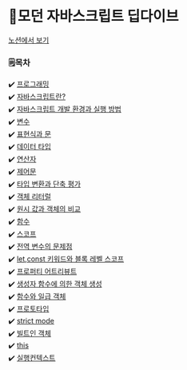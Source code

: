 # 📘모던 자바스크립트 딥다이브

[노션에서 보기](https://deep-dive-javascript.notion.site/Deep-Dive-5625004317dd41a3ae1b0dad8b62b9c9?pvs=4)

### 🗒️목차

✔️ [프로그래밍](./프로그래밍.md)<br/>
✔️ [자바스크립트란?](./자바스크립트란.md)<br/>
✔️ [자바스크립트 개발 환경과 실행 방법](./자바스크립트%20개발%20환경과%20실행%20방법.md.md)<br/>
✔️ [변수](./변수.md)<br/>
✔️ [표현식과 문](./표현식과%20문.md)<br/>
✔️ [데이터 타입](./데이터%20타입.md)<br/>
✔️ [연산자](./연산자.md)<br/>
✔️ [제어문](./제어문.md)<br/>
✔️ [타입 변환과 단축 평가](./타입%20변환과%20단축%20평가.md)<br/>
✔️ [객체 리터럴](./객체%20리터럴.md)<br/>
✔️ [원시 값과 객체의 비교](./원시%20값과%20객체의%20비교.md)<br/>
✔️ [함수](./함수.md)<br/>
✔️ [스코프](./스코프.md)<br/>
✔️ [전역 변수의 문제점](./전역%20변수의%20문제점.md)<br/>
✔️ [let,const 키워드와 블록 레벨 스코프](/DeepDive/let_const%20키워드와%20블록%20레벨%20스코프.md)<br/>
✔️ [프로퍼티 어트리뷰트](/DeepDive/프로퍼티%20어트리뷰트.md) <br/>
✔️ [생성자 함수에 의한 객체 생성](/DeepDive/생성자%20함수에%20의한%20객체%20생성.md)<br/>
✔️ [함수와 일급 객체](/DeepDive/함수와%20일급%20객체.md)<br/>
✔️ [프로토타입](/DeepDive/프로토타입.md)<br/>
✔️ [strict mode](/DeepDive/strict%20mode.md)<br/>
✔️ [빌트인 객체](/DeepDive/빌트인%20객체.md)<br/>
✔️ [this](/DeepDive/this.md)<br/>
✔️ [실행컨텍스트](/DeepDive/실행컨텍스트.md)<br/>